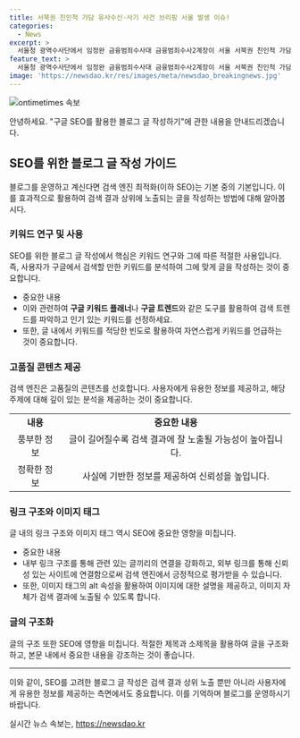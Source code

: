 ```yaml
---
title: 서북권 친인척 가담 유사수신·사기 사건 브리핑 서울 발생 이슈!
categories:
  - News
excerpt: >
  서울청 광역수사단에서 임정완 금융범죄수사대 금융범죄수사2계장이 서울 서북권 친인척 가담 유사수신·사기 사건으로 21명을 검거하고 송치했다.
feature_text: >
  서울청 광역수사단에서 임정완 금융범죄수사대 금융범죄수사2계장이 서울 서북권 친인척 가담 유사수신·사기 사건으로 21명을 검거하고 송치했다.
image: 'https://newsdao.kr/res/images/meta/newsdao_breakingnews.jpg'
---
```


<p><img src="https://newsdao.kr/res/images/meta/newsdao_breakingnews.jpg" alt="ontimetimes 속보" /></p>

<p>안녕하세요. "구글 SEO를 활용한 블로그 글 작성하기"에 관한 내용을 안내드리겠습니다.</p>

<h2 data-ke-size="size26">SEO를 위한 블로그 글 작성 가이드</h2>

<p data-ke-size="size16">블로그를 운영하고 계신다면 검색 엔진 최적화(이하 SEO)는 기본 중의 기본입니다. 이를 효과적으로 활용하여 검색 결과 상위에 노출되는 글을 작성하는 방법에 대해 알아봅시다.</p>

<h3>키워드 연구 및 사용</h3>

<p data-ke-size="size16">SEO를 위한 블로그 글 작성에서 핵심은 키워드 연구와 그에 따른 적절한 사용입니다. 즉, 사용자가 구글에서 검색할 만한 키워드를 분석하여 그에 맞게 글을 작성하는 것이 중요합니다.</p>

<ul>
  <li>중요한 내용</li>
  <li>이와 관련하여 <b>구글 키워드 플래너</b>나 <b>구글 트렌드</b>와 같은 도구를 활용하여 검색 트렌드를 파악하고 인기 있는 키워드를 선정하세요.</li>
  <li>또한, 글 내에서 키워드를 적당한 빈도로 활용하여 자연스럽게 키워드를 언급하는 것이 중요합니다.</li>
</ul>

<h3>고품질 콘텐츠 제공</h3>

<p data-ke-size="size16">검색 엔진은 고품질의 콘텐츠를 선호합니다. 사용자에게 유용한 정보를 제공하고, 해당 주제에 대해 깊이 있는 분석을 제공하는 것이 중요합니다.</p>

<table>
  <tr>
    <td style="text-align: center; height: 17px;"><b>내용</b></td>
    <td style="text-align: center; height: 17px;"><b>중요한 내용</b></td>
  </tr>
  <tr>
    <td style="text-align: center; height: 17px;">풍부한 정보</td>
    <td style="text-align: center; height: 17px;">글이 길어질수록 검색 결과에 잘 노출될 가능성이 높아집니다.</td>
  </tr>
  <tr>
    <td style="text-align: center; height: 17px;">정확한 정보</td>
    <td style="text-align: center; height: 17px;">사실에 기반한 정보를 제공하여 신뢰성을 높입니다.</td>
  </tr>
</table>

<h3>링크 구조와 이미지 태그</h3>

<p data-ke-size="size16">글 내의 링크 구조와 이미지 태그 역시 SEO에 중요한 영향을 미칩니다.</p>

<ul>
  <li>중요한 내용</li>
  <li>내부 링크 구조를 통해 관련 있는 글끼리의 연결을 강화하고, 외부 링크를 통해 신뢰성 있는 사이트에 연결함으로써 검색 엔진에서 긍정적으로 평가받을 수 있습니다.</li>
  <li>또한, 이미지 태그의 alt 속성을 활용하여 이미지에 대한 설명을 제공하고, 이미지 자체가 검색 결과에 노출될 수 있도록 합니다.</li>
</ul>

<h3>글의 구조화</h3>

<p data-ke-size="size16">글의 구조 또한 SEO에 영향을 미칩니다. 적절한 제목과 소제목을 활용하여 글을 구조화하고, 본문 내에서 중요한 내용을 강조하는 것이 좋습니다.</p>

<hr>

<p data-ke-size="size16">이와 같이, SEO를 고려한 블로그 글 작성은 검색 결과 상위 노출 뿐만 아니라 사용자에게 유용한 정보를 제공하는 측면에서도 중요합니다. 이를 기억하며 블로그를 운영하시기 바랍니다.</p>
실시간 뉴스 속보는, <a href="https://newsdao.kr" rel="dofollow">https://newsdao.kr</a>


